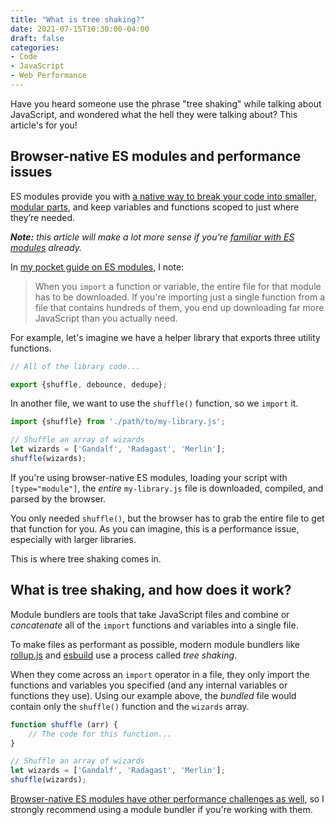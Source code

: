 ```yaml
---
title: "What is tree shaking?"
date: 2021-07-15T10:30:00-04:00
draft: false
categories:
- Code
- JavaScript
- Web Performance
---
```


Have you heard someone use the phrase "tree shaking" while talking about JavaScript, and wondered what the hell they were talking about? This article's for you!

## Browser-native ES modules and performance issues

ES modules provide you with [a native way to break your code into smaller, modular parts](/an-intro-to-import-and-export-with-es-modules/), and keep variables and functions scoped to just where they’re needed.

_**Note:** this article will make a lot more sense if you're [familiar with ES modules](/an-intro-to-import-and-export-with-es-modules/) already._

In [my pocket guide on ES modules](https://vanillajsguides.com/es-modules/), I note:

> When you `import` a function or variable, the entire file for that module has to be downloaded. If you're importing just a single function from a file that contains hundreds of them, you end up downloading far more JavaScript than you actually need.

For example, let's imagine we have a helper library that exports three utility functions.

```js
// All of the library code...

export {shuffle, debounce, dedupe};
```

In another file, we want to use the `shuffle()` function, so we `import` it.

```js
import {shuffle} from './path/to/my-library.js';

// Shuffle an array of wizards
let wizards = ['Gandalf', 'Radagast', 'Merlin'];
shuffle(wizards);
```

If you're using browser-native ES modules, loading your script with `[type="module"]`, the _entire_ `my-library.js` file is downloaded, compiled, and parsed by the browser.

You only needed `shuffle()`, but the browser has to grab the entire file to get that function for you. As you can imagine, this is a performance issue, especially with larger libraries.

This is where tree shaking comes in.

## What is tree shaking, and how does it work?

Module bundlers are tools that take JavaScript files and combine or _concatenate_ all of the `import` functions and variables into a single file.

To make files as performant as possible, modern module bundlers like [rollup.js](https://www.rollupjs.org) and [esbuild](https://esbuild.github.io/) use a process called _tree shaking_.

When they come across an `import` operator in a file, they only import the functions and variables you specified (and any internal variables or functions they use). Using our example above, the _bundled_ file would contain only the `shuffle()` function and the `wizards` array.

```js
function shuffle (arr) {
	// The code for this function...
}

// Shuffle an array of wizards
let wizards = ['Gandalf', 'Radagast', 'Merlin'];
shuffle(wizards);
```

[Browser-native ES modules have other performance challenges as well](/how-to-bundle-es-modules-with-rollup.js/), so I strongly recommend using a module bundler if you're working with them.